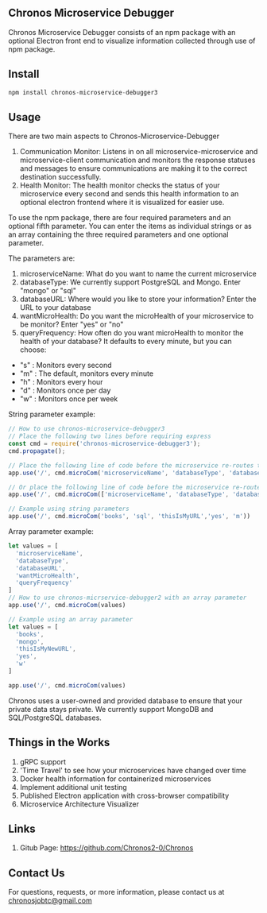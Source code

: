 ## Chronos Microservice Debugger
Chronos Microservice Debugger consists of an npm package with an optional Electron front end to visualize information collected through use of npm package.

## Install
```javascript
npm install chronos-microservice-debugger3
```

## Usage
There are two main aspects to Chronos-Microservice-Debugger
1. Communication Monitor: Listens in on all microservice-microservice and microservice-client communication and monitors the response statuses and messages to ensure communications are making it to the correct destination successfully.
2. Health Monitor: The health monitor checks the status of your microservice every second and sends this health information to an optional electron frontend where it is visualized for easier use.

To use the npm package, there are four required parameters and an optional fifth parameter. You can enter the items as individual strings or as an array containing the three required parameters and one optional parameter.

The parameters are:
1. microserviceName: What do you want to name the current microservice
2. databaseType: We currently support PostgreSQL and Mongo. Enter "mongo" or "sql"
3. databaseURL: Where would you like to store your information? Enter the URL to your database
4. wantMicroHealth: Do you want the microHealth of your microservice to be monitor? Enter "yes" or "no"
5. queryFrequency: How often do you want microHealth to monitor the health of your database? It defaults to every minute, but you can choose:
  * "s" : Monitors every second
  * "m" : The default, monitors every minute
  * "h" : Monitors every hour
  * "d" : Monitors once per day
  * "w" : Monitors once per week

String parameter example:
```javascript
// How to use chronos-microservice-debugger3
// Place the following two lines before requiring express
const cmd = require('chronos-microservice-debugger3');
cmd.propagate();

// Place the following line of code before the microservice re-routes the request (for string parameters)
app.use('/', cmd.microCom('microserviceName', 'databaseType', 'databaseURL','wantMicroHealth','queryFrequency'))

// Or place the following line of code before the microservice re-routes the request (for array parameter)
app.use('/', cmd.microCom(['microserviceName', 'databaseType', 'databaseURL','wantMicroHealth','queryFrequency']))

// Example using string parameters
app.use('/', cmd.microCom('books', 'sql', 'thisIsMyURL','yes', 'm'))

```

Array parameter example:
```javascript
let values = [
  'microserviceName',
  'databaseType',
  'databaseURL',
  'wantMicroHealth',
  'queryFrequency'
]
// How to use chronos-micrservice-debugger2 with an array parameter
app.use('/', cmd.microCom(values)

// Example using an array parameter
let values = [
  'books',
  'mongo',
  'thisIsMyNewURL',
  'yes',
  'w'
]

app.use('/', cmd.microCom(values)

```

Chronos uses a user-owned and provided database to ensure that your private data stays private. We currently support MongoDB and SQL/PostgreSQL databases.

## Things in the Works
1. gRPC support
3. 'Time Travel' to see how your microservices have changed over time
4. Docker health information for containerized microservices
5. Implement additional unit testing
6. Published Electron application with cross-browser compatibility
7. Microservice Architecture Visualizer

## Links
1. Gitub Page: https://github.com/Chronos2-0/Chronos

## Contact Us
For questions, requests, or more information, please contact us at chronosjobtc@gmail.com

